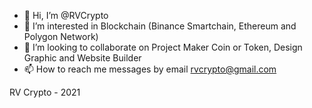 - 👋 Hi, I’m @RVCrypto
- 👀 I’m interested in Blockchain (Binance Smartchain, Ethereum and Polygon Network)
- 💞️ I’m looking to collaborate on Project Maker Coin or Token, Design Graphic and Website Builder
- 📫 How to reach me messages by email rvcrypto@gmail.com

<!---
RVCrypto/RVCrypto is a ✨ special ✨ repository because its `introductionRV.md` (this file) appears on your GitHub profile.
You can click the Preview link to take a look at your changes.
--->

RV Crypto - 2021
